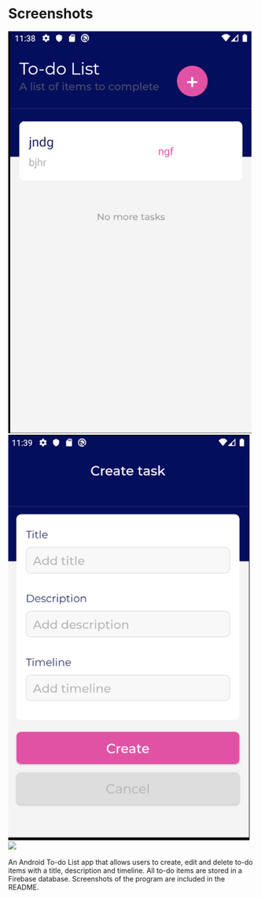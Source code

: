 # Screenshots
![](Home.png)
![](Create.png)
![](Form.png)

An Android To-do List app that allows users to create, edit and delete to-do items with a title, description and timeline. All to-do items are stored in a Firebase database. Screenshots of the program are included in the README. 
